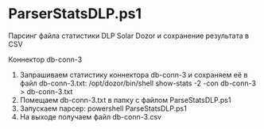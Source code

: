 # ParserStatsDLP.ps1
Парсинг файла статистики DLP Solar Dozor и сохранение результата в CSV

Коннектор db-conn-3

1. Запрашиваем статистику коннектора db-conn-3 и сохраняем её в файл db-conn-3.txt:
  /opt/dozor/bin/shell show-stats -2 -con db-conn-3 > db-conn-3.txt
2. Помещаем db-conn-3.txt в папку с файлом ParseStatsDLP.ps1
3. Запускаем парсер:
  powershell ParseStatsDLP.ps1
4. На выходе получаем файл db-conn-3.csv

